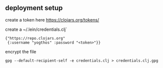 ## deployment setup

create a token here https://clojars.org/tokens/

create a ~/.lein/credentials.clj`

```
{"https://repo.clojars.org"
 {:username "yogthos" :password "<token>"}}
```

encrypt the file

```
gpg --default-recipient-self -e credentials.clj > credentials.clj.gpg
```
